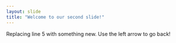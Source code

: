 ```yaml
---
layout: slide
title: "Welcome to our second slide!"
---
```

Replacing line 5 with something new.
Use the left arrow to go back!
